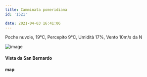 ```yaml
---
title: Camminata pomeridiana
id: '1521'

date: 2021-04-03 16:41:06
---
```


Poche nuvole, 19°C, Percepito 9°C, Umidità 17%, Vento 10m/s da N

![image](/images/2021/08/IMG_3715_hu435428cc15f101503c42de588636069e_508675_700x0_resize_q75_box.jpg)

#### Vista da San Bernardo

<!-- ![image](/images/2021/08/20210403-activity-map_hub10654d028052684638687e92bcd4c23_59558_700x0_resize_box_3.png) -->

#### map
